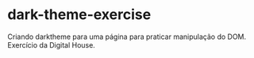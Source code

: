 # dark-theme-exercise
Criando darktheme para uma página para praticar manipulação do DOM. Exercício da Digital House. 
